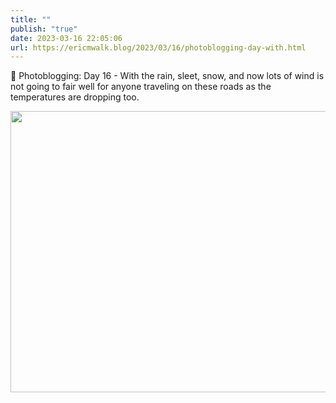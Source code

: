 ```yaml
---
title: ""
publish: "true"
date: 2023-03-16 22:05:06
url: https://ericmwalk.blog/2023/03/16/photoblogging-day-with.html
---
```

📸 Photoblogging: Day 16 - With the rain, sleet, snow, and now lots of wind is not going to fair well for anyone traveling on these roads as the temperatures are dropping too.


<img src="uploads/2023/1721b692ae.jpg" width="600" height="450" alt="">